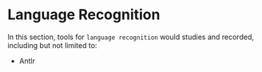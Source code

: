 
# Language Recognition

In this section, tools for `language recognition` would studies and recorded, including but not limited to:

* Antlr




